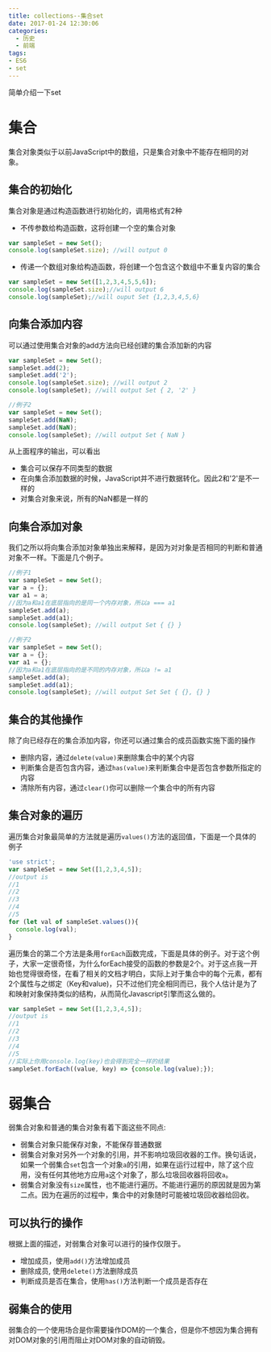 ```yaml
---
title: collections--集合set
date: 2017-01-24 12:30:06
categories:
  - 历史
  - 前端
tags:
- ES6
- set
---
```

简单介绍一下set
<!--more-->
# 集合  
集合对象类似于以前JavaScript中的数组，只是集合对象中不能存在相同的对象。  
## 集合的初始化  
集合对象是通过构造函数进行初始化的，调用格式有2种  
* 不传参数给构造函数，这将创建一个空的集合对象  
```javascript 
var sampleSet = new Set();
console.log(sampleSet.size); //will output 0
```
* 传递一个数组对象给构造函数，将创建一个包含这个数组中不重复内容的集合  
```javascript 
var sampleSet = new Set([1,2,3,4,5,5,6]);
console.log(sampleSet.size);//will output 6
console.log(sampleSet);//will ouput Set {1,2,3,4,5,6}
```

## 向集合添加内容  
可以通过使用集合对象的add方法向已经创建的集合添加新的内容

```javascript
var sampleSet = new Set();
sampleSet.add(2);
sampleSet.add('2');
console.log(sampleSet.size); //will output 2
console.log(sampleSet); //will output Set { 2, '2' }

//例子2
var sampleSet = new Set();
sampleSet.add(NaN);
sampleSet.add(NaN);
console.log(sampleSet); //will output Set { NaN }
```

从上面程序的输出，可以看出  
* 集合可以保存不同类型的数据
* 在向集合添加数据的时候，JavaScript并不进行数据转化。因此2和'2'是不一样的  
* 对集合对象来说，所有的NaN都是一样的

## 向集合添加对象  
我们之所以将向集合添加对象单独出来解释，是因为对对象是否相同的判断和普通对象不一样。下面是几个例子。  
```javascript  
//例子1
var sampleSet = new Set();
var a = {};
var a1 = a;
//因为a和a1在底层指向的是同一个内存对象，所以a === a1
sampleSet.add(a);
sampleSet.add(a1);
console.log(sampleSet); //will output Set { {} }

//例子2
var sampleSet = new Set();
var a = {};
var a1 = {};
//因为a和a1在底层指向的是不同的内存对象，所以a != a1
sampleSet.add(a);
sampleSet.add(a1);
console.log(sampleSet); //will output Set Set { {}, {} }
```

## 集合的其他操作  
除了向已经存在的集合添加内容，你还可以通过集合的成员函数实施下面的操作  
* 删除内容，通过```delete(value)```来删除集合中的某个内容  
* 判断集合是否包含内容，通过```has(value)```来判断集合中是否包含参数所指定的内容  
* 清除所有内容，通过```clear()```你可以删除一个集合中的所有内容  

## 集合对象的遍历  
遍历集合对象最简单的方法就是遍历```values()```方法的返回值，下面是一个具体的例子  
```javascript  
'use strict';
var sampleSet = new Set([1,2,3,4,5]);
//output is
//1
//2
//3
//4
//5
for (let val of sampleSet.values()){
  console.log(val);
}
```
遍历集合的第二个方法是条用```forEach```函数完成，下面是具体的例子。对于这个例子，大家一定很奇怪，为什么forEach接受的函数的参数是2个。对于这点我一开始也觉得很奇怪，在看了相关的文档才明白，实际上对于集合中的每个元素，都有2个属性与之绑定（Key和value)，只不过他们完全相同而已，我个人估计是为了和映射对象保持类似的结构，从而简化Javascript引擎而这么做的。  
```javascript
var sampleSet = new Set([1,2,3,4,5]);
//output is
//1
//2
//3
//4
//5
//实际上你用console.log(key)也会得到完全一样的结果
sampleSet.forEach((value, key) => {console.log(value);});
```
# 弱集合  
弱集合对象和普通的集合对象有着下面这些不同点:  
* 弱集合对象只能保存对象，不能保存普通数据  
* 弱集合对象对另外一个对象的引用，并不影响垃圾回收器的工作。换句话说，如果一个弱集合```set```包含一个对象```a```的引用，如果在运行过程中，除了这个应用，没有任何其他地方应用```a```这个对象了，那么垃圾回收器将回收```a```。
* 弱集合对象没有```size```属性，也不能进行遍历。不能进行遍历的原因就是因为第二点。因为在遍历的过程中，集合中的对象随时可能被垃圾回收器给回收。  

## 可以执行的操作  
根据上面的描述，对弱集合对象可以进行的操作仅限于。  
* 增加成员，使用```add()```方法增加成员  
* 删除成员, 使用```delete()```方法删除成员  
* 判断成员是否在集合，使用```has()```方法判断一个成员是否存在

## 弱集合的使用  
弱集合的一个使用场合是你需要操作DOM的一个集合，但是你不想因为集合拥有对DOM对象的引用而阻止对DOM对象的自动销毁。  
